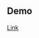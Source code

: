 ## Demo

[Link](https://codesandbox.io/p/github/im-ian/react-suspense-example/main?import=true&embed=1)
